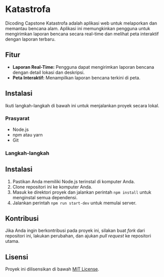 # Katastrofa

Dicoding Capstone
Katastrofa adalah aplikasi web untuk melaporkan dan memantau bencana alam. Aplikasi ini memungkinkan pengguna untuk mengirimkan laporan bencana secara real-time dan melihat peta interaktif dengan laporan terbaru.

## Fitur

- **Laporan Real-Time:** Pengguna dapat mengirimkan laporan bencana dengan detail lokasi dan deskripsi.
- **Peta Interaktif:** Menampilkan laporan bencana terkini di peta.

## Instalasi

Ikuti langkah-langkah di bawah ini untuk menjalankan proyek secara lokal.

### Prasyarat

- Node.js
- npm atau yarn
- Git

### Langkah-langkah

## Instalasi

1. Pastikan Anda memiliki Node.js terinstal di komputer Anda.
2. Clone repositori ini ke komputer Anda.
3. Masuk ke direktori proyek dan jalankan perintah `npm install` untuk menginstal semua dependensi.
4. Jalankan perintah `npm run start-dev` untuk memulai server.

## Kontribusi

Jika Anda ingin berkontribusi pada proyek ini, silakan buat _fork_ dari repositori ini, lakukan perubahan, dan ajukan _pull request_ ke repositori utama.

## Lisensi

Proyek ini dilisensikan di bawah [MIT License](https://opensource.org/licenses/MIT).